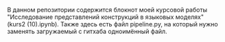 В данном репозитории содержится блокнот моей курсовой работы "Исследование представлений конструкций в языковых моделях" (kurs2 (10).ipynb). 
Также здесь есть файл pipeline.py, на который нужно заменять загружаемый с гитхаба одноимённый файл.
